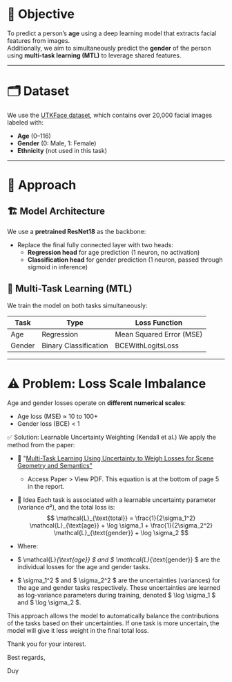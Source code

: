 # 🎯 Objective  
To predict a person’s **age** using a deep learning model that extracts facial features from images.  
Additionally, we aim to simultaneously predict the **gender** of the person using **multi-task learning (MTL)** to leverage shared features.

---

# 🗂️ Dataset  
We use the [UTKFace dataset](https://www.kaggle.com/datasets/jangedoo/utkface-new), which contains over 20,000 facial images labeled with:
- **Age** (0–116)
- **Gender** (0: Male, 1: Female)
- **Ethnicity** (not used in this task)

---

# 🧠 Approach  

## 🏗️ Model Architecture
We use a **pretrained ResNet18** as the backbone:
- Replace the final fully connected layer with two heads:
  - **Regression head** for age prediction (1 neuron, no activation)
  - **Classification head** for gender prediction (1 neuron, passed through sigmoid in inference)

## 🔧 Multi-Task Learning (MTL)
We train the model on both tasks simultaneously:

| Task     | Type               | Loss Function         |
|----------|--------------------|------------------------|
| Age      | Regression          | Mean Squared Error (MSE) |
| Gender   | Binary Classification | BCEWithLogitsLoss      |

---

# ⚠️ Problem: Loss Scale Imbalance

Age and gender losses operate on **different numerical scales**:
- Age loss (MSE) ≈ 10 to 100+
- Gender loss (BCE) < 1

✅ Solution: Learnable Uncertainty Weighting (Kendall et al.) We apply the method from the paper:
- 📄 "[Multi-Task Learning Using Uncertainty to Weigh Losses for Scene Geometry and Semantics"](https://arxiv.org/abs/1705.07115)
   - Access Paper > View PDF. This equation is at the bottom of page 5 in the report.

- 🧪 Idea
  Each task is associated with a learnable uncertainty parameter (variance σ²), and the total loss is:
$$
\mathcal{L}_{\text{total}} = \frac{1}{2\sigma_1^2} \mathcal{L}_{\text{age}} + \log \sigma_1 + \frac{1}{2\sigma_2^2} \mathcal{L}_{\text{gender}} + \log \sigma_2
$$

- Where:

- $ \mathcal{L}_{\text{age}} $ and $ \mathcal{L}_{\text{gender}} $ are the individual losses for the age and gender tasks.
- $ \sigma_1^2 $ and $ \sigma_2^2 $ are the uncertainties (variances) for the age and gender tasks respectively. These uncertainties are learned as log-variance parameters during training, denoted $ \log \sigma_1 $ and $ \log \sigma_2 $.

This approach allows the model to automatically balance the contributions of the tasks based on their uncertainties. If one task is more uncertain, the model will give it less weight in the final total loss.

Thank you for your interest.

Best regards,

Duy
